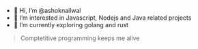 - 👋 Hi, I’m @ashoknailwal
- 👀 I’m interested in Javascript, Nodejs and Java related projects
- 🌱 I’m currently exploring golang and rust

> Comptetitive programming keeps me alive

<!---
ashoknailwal/ashoknailwal is a ✨ special ✨ repository because its `README.md` (this file) appears on your GitHub profile.
You can click the Preview link to take a look at your changes.
--->

